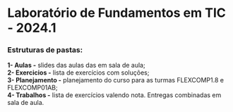 # Laboratório de Fundamentos em TIC - 2024.1

### Estruturas de pastas:

**1- Aulas -** slides das aulas das em sala de aula;<br>
**2- Exercicios -** lista de exercícios com soluções;<br>
**3- Planejamento -** planejamento do curso para as turmas FLEXCOMP1.8 e FLEXCOMP01AB;<br>
**4- Trabalhos -** lista de exercícios valendo nota. Entregas combinadas em sala de aula.

